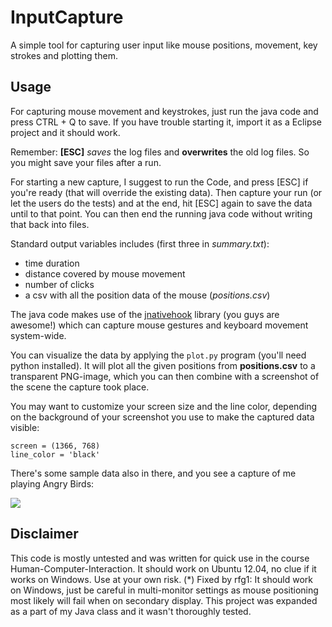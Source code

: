 InputCapture
============

A simple tool for capturing user input like mouse positions, movement, key strokes and plotting them.

## Usage

For capturing mouse movement and keystrokes, just run the java code and press CTRL + Q to save. If you have trouble starting it, import it as a Eclipse project and it should work.

Remember: **[ESC]** _saves_ the log files and **overwrites** the old log files. So you might save your files after a run.

For starting a new capture, I suggest to run the Code, and press [ESC] if you're ready (that will override the existing data). Then capture your run (or let the users do the tests) and at the end, hit [ESC] again to save the data until to that point. You can then end the running java code without writing that back into files.

Standard output variables includes (first three in *summary.txt*):

* time duration
* distance covered by mouse movement
* number of clicks
* a csv with all the position data of the mouse (*positions.csv*)


The java code makes use of the [jnativehook](http://code.google.com/p/jnativehook/) library (you guys are awesome!) which can capture mouse gestures and keyboard movement system-wide. 

You can visualize the data by applying the `plot.py` program (you'll need python installed). It will plot all the given positions from **positions.csv** to a transparent PNG-image, which you can then combine with a screenshot of the scene the capture took place.

You may want to customize your screen size and the line color, depending on the background of your screenshot you use to make the captured data visible:

    screen = (1366, 768)
    line_color = 'black'

There's some sample data also in there, and you see a capture of me playing Angry Birds:

![](https://raw.github.com/captainfox/InputCapture/master/result.png)


## Disclaimer
This code is mostly untested and was written for quick use in the course Human-Computer-Interaction. It should work on Ubuntu 12.04, no clue if it works on Windows. Use at your own risk.
(*) Fixed by rfg1: It should work on Windows, just be careful in multi-monitor settings as mouse positioning most likely will fail when on secondary display. This project was expanded as a part of my Java class and it wasn't thoroughly tested.
